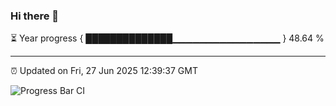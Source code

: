 ### Hi there 👋

⏳ Year progress { ██████████████▁▁▁▁▁▁▁▁▁▁▁▁▁▁▁▁ } 48.64 %

---

⏰ Updated on Fri, 27 Jun 2025 12:39:37 GMT

![Progress Bar CI](https://github.com/liununu/liununu/workflows/Progress%20Bar%20CI/badge.svg)
